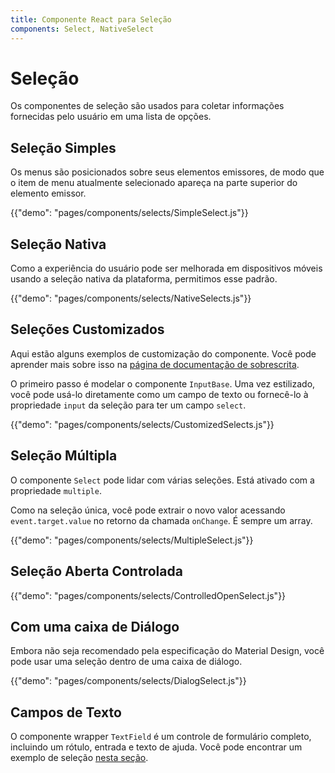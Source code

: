 ```yaml
---
title: Componente React para Seleção
components: Select, NativeSelect
---
```


# Seleção

<p class="description">Os componentes de seleção são usados para coletar informações fornecidas pelo usuário em uma lista de opções.</p>

## Seleção Simples

Os menus são posicionados sobre seus elementos emissores, de modo que o item de menu atualmente selecionado apareça na parte superior do elemento emissor.

{{"demo": "pages/components/selects/SimpleSelect.js"}}

## Seleção Nativa

Como a experiência do usuário pode ser melhorada em dispositivos móveis usando a seleção nativa da plataforma, permitimos esse padrão.

{{"demo": "pages/components/selects/NativeSelects.js"}}

## Seleções Customizados

Aqui estão alguns exemplos de customização do componente. Você pode aprender mais sobre isso na [página de documentação de sobrescrita](/customization/components/).

O primeiro passo é modelar o componente `InputBase`. Uma vez estilizado, você pode usá-lo diretamente como um campo de texto ou fornecê-lo à propriedade `input` da seleção para ter um campo `select`.

{{"demo": "pages/components/selects/CustomizedSelects.js"}}

## Seleção Múltipla

O componente `Select` pode lidar com várias seleções. Está ativado com a propriedade `multiple`.

Como na seleção única, você pode extrair o novo valor acessando `event.target.value` no retorno da chamada `onChange`. É sempre um array.

{{"demo": "pages/components/selects/MultipleSelect.js"}}

## Seleção Aberta Controlada

{{"demo": "pages/components/selects/ControlledOpenSelect.js"}}

## Com uma caixa de Diálogo

Embora não seja recomendado pela especificação do Material Design, você pode usar uma seleção dentro de uma caixa de diálogo.

{{"demo": "pages/components/selects/DialogSelect.js"}}

## Campos de Texto

O componente wrapper `TextField` é um controle de formulário completo, incluindo um rótulo, entrada e texto de ajuda. Você pode encontrar um exemplo de seleção [nesta seção](/components/text-fields/#textfield).